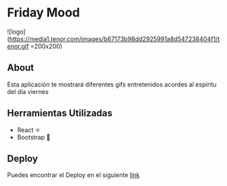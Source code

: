 # Friday Mood
![logo](https://media1.tenor.com/images/b67173b98dd2925991a8d547238404f1/tenor.gif =200x200)


## About

Esta aplicación te mostrará diferentes gifs entretenidos acordes al espíritu del día viernes

## Herramientas Utilizadas

- React ⚛️
- Bootstrap 🎨

## Deploy

Puedes encontrar el Deploy en el siguiente [link](https://friday-mood.netlify.app/)